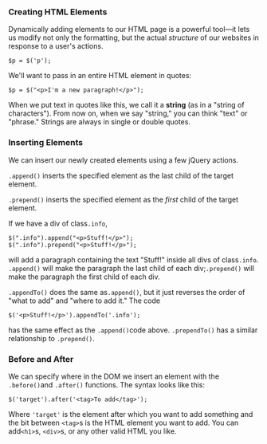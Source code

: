 ### **Creating HTML Elements**

Dynamically adding elements to our HTML page is a powerful tool—it lets us modify not only the formatting, but the actual _structure_ of our websites in response to a user's actions.

```
$p = $('p');

```

We'll want to pass in an entire HTML element in quotes:

```
$p = $("<p>I'm a new paragraph!</p>");
```

When we put text in quotes like this, we call it a **string** \(as in a "string of characters"\). From now on, when we say "string," you can think "text" or "phrase." Strings are always in single or double quotes.

### **Inserting Elements**

We can insert our newly created elements using a few jQuery actions.

`.append()` inserts the specified element as the last child of the target element.

`.prepend()` inserts the specified element as the _first_ child of the target element.

If we have a div of class`.info`,

```
$(".info").append("<p>Stuff!</p>");
$(".info").prepend("<p>Stuff!</p>");
```

will add a paragraph containing the text "Stuff!" inside all divs of class`.info`. `.append()` will make the paragraph the last child of each div;`.prepend()` will make the paragraph the first child of each div.

`.appendTo()` does the same as`.append()`, but it just reverses the order of "what to add" and "where to add it." The code

```
$('<p>Stuff!</p>').appendTo('.info');
```

has the same effect as the `.append()`code above. `.prependTo()` has a similar relationship to `.prepend()`.

### **Before and After**

We can specify where in the DOM we insert an element with the `.before()`and `.after()` functions. The syntax looks like this:

```
$('target').after('<tag>To add</tag>');

```

Where `'target'` is the element after which you want to add something and the bit between `<tag>`s is the HTML element you want to add. You can add`<h1>`s, `<div>`s, or any other valid HTML you like.





